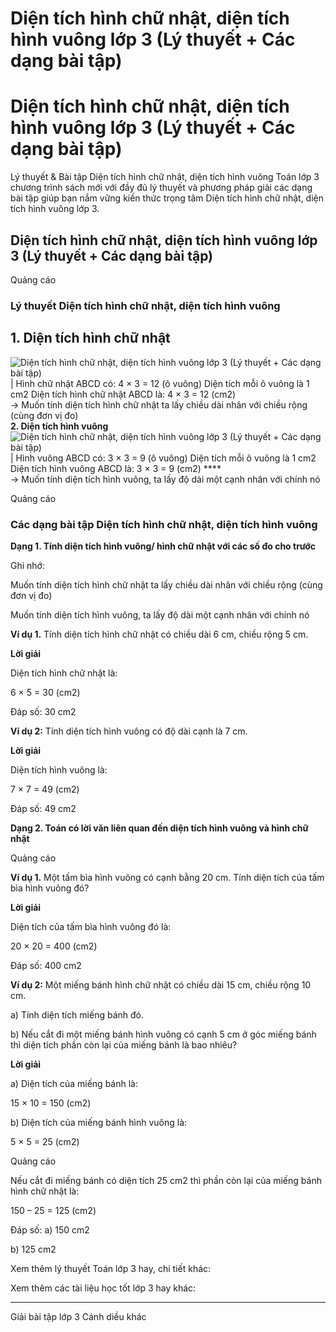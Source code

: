 # Diện tích hình chữ nhật, diện tích hình vuông lớp 3 (Lý thuyết + Các dạng bài tập)

# Diện tích hình chữ nhật, diện tích hình vuông lớp 3 (Lý thuyết + Các dạng bài tập)

Lý thuyết & Bài tập Diện tích hình chữ nhật, diện tích hình vuông Toán lớp 3 chương trình sách mới với đầy đủ lý thuyết và phương pháp giải các dạng bài tập giúp bạn nắm vững kiến thức trọng tâm Diện tích hình chữ nhật, diện tích hình vuông lớp 3.

## Diện tích hình chữ nhật, diện tích hình vuông lớp 3 (Lý thuyết + Các dạng bài tập)

Quảng cáo

### Lý thuyết Diện tích hình chữ nhật, diện tích hình vuông

**1\. Diện tích hình chữ nhật**  
---  
![Diện tích hình chữ nhật, diện tích hình vuông lớp 3 \(Lý thuyết + Các dạng bài tập\)](https://vietjack.com/toan-3-cd/images/ly-thuyet-phep-tru-trong-pham-vi-100-000-252052.PNG) |  Hình chữ nhật ABCD có: 4 × 3 = 12 (ô vuông) Diện tích mỗi ô vuông là 1 cm2 Diện tích hình chữ nhật ABCD là: 4 × 3 = 12 (cm2)  
→ Muốn tính diện tích hình chữ nhật ta lấy chiều dài nhân với chiều rộng (cùng đơn vị đo)  
**2\. Diện tích hình vuông**  
![Diện tích hình chữ nhật, diện tích hình vuông lớp 3 \(Lý thuyết + Các dạng bài tập\)](https://vietjack.com/toan-3-cd/images/ly-thuyet-phep-tru-trong-pham-vi-100-000-252053.PNG) |  Hình vuông ABCD có: 3 × 3 = 9 (ô vuông) Diện tích mỗi ô vuông là 1 cm2 Diện tích hình vuông ABCD là: 3 × 3 = 9 (cm2) ****  
→ Muốn tính diện tích hình vuông, ta lấy độ dài một cạnh nhân với chính nó  
  
Quảng cáo

### Các dạng bài tập Diện tích hình chữ nhật, diện tích hình vuông

**Dạng 1. Tính diện tích hình vuông/ hình chữ nhật với các số đo cho trước**

Ghi nhớ: 

Muốn tính diện tích hình chữ nhật ta lấy chiều dài nhân với chiều rộng (cùng đơn vị đo)

Muốn tính diện tích hình vuông, ta lấy độ dài một cạnh nhân với chính nó

**Ví dụ 1.** Tính diện tích hình chữ nhật có chiều dài 6 cm, chiều rộng 5 cm.

**Lời giải**

Diện tích hình chữ nhật là:

6 × 5 = 30 (cm2)

Đáp số: 30 cm2

**Ví dụ 2:** Tính diện tích hình vuông có độ dài cạnh là 7 cm.

**Lời giải**

Diện tích hình vuông là:

7 × 7 = 49 (cm2)

Đáp số: 49 cm2

**Dạng 2. Toán có lời văn liên quan đến diện tích hình vuông và hình chữ nhật**

Quảng cáo

**Ví dụ 1.** Một tấm bìa hình vuông có cạnh bằng 20 cm. Tính diện tích của tấm bìa hình vuông đó?

**Lời giải**

Diện tích của tấm bìa hình vuông đó là:

20 × 20 = 400 (cm2)

Đáp số: 400 cm2

**Ví dụ 2:** Một miếng bánh hình chữ nhật có chiều dài 15 cm, chiều rộng 10 cm. 

a) Tính diện tích miếng bánh đó.

b) Nếu cắt đi một miếng bánh hình vuông có cạnh 5 cm ở góc miếng bánh thì diện tích phần còn lại của miếng bánh là bao nhiêu?

**Lời giải**

a) Diện tích của miếng bánh là:

15 × 10 = 150 (cm2)

b) Diện tích của miếng bánh hình vuông là:

5 × 5 = 25 (cm2)

Quảng cáo

Nếu cắt đi miếng bánh có diện tích 25 cm2  thì phần còn lại của miếng bánh hình chữ nhật là:

150 – 25 = 125 (cm2)

Đáp số: a) 150 cm2

b) 125 cm2

Xem thêm lý thuyết Toán lớp 3 hay, chi tiết khác:

Xem thêm các tài liệu học tốt lớp 3 hay khác:

* * *

Giải bài tập lớp 3 Cánh diều khác

